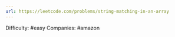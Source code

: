 ```yaml
---
url: https://leetcode.com/problems/string-matching-in-an-array
---
```


Difficulty: #easy
Companies: #amazon